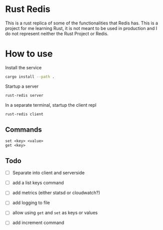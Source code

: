# Rust Redis

This is a rust replica of some of the functionalities that Redis has.
This is a project for me learning Rust, it is not meant to be used in production and I do not represent neither the Rust Project or Redis.


# How to use

Install the service

```bash
cargo install --path .
```

Startup a server

```bash
rust-redis server
```

In a separate terminal, startup the client repl

```bash
rust-redis client
```

## Commands

```
set <key> <value>
get <key>
```

## Todo
- [ ] Separate into client and serverside
- [ ] add a list keys command 
- [ ] add metrics (either statsd or cloudwatch?)
- [ ] add logging to file
- [ ] allow using `get` and `set` as keys or values
- [ ] add increment command

